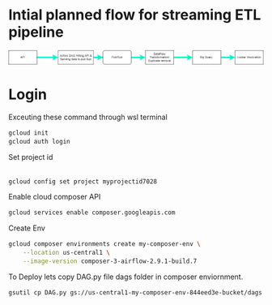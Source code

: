 # Intial planned flow for streaming ETL pipeline

![alt text](Pipeline.png)



# Login 

Exceuting these command through wsl terminal

```bash
gcloud init
gcloud auth login
```

Set project id 

```bash

gcloud config set project myprojectid7028 
```

Enable cloud composer API

```bash
gcloud services enable composer.googleapis.com
```

Create Env

```bash
gcloud composer environments create my-composer-env \
    --location us-central1 \
    --image-version composer-3-airflow-2.9.1-build.7

```

To Deploy lets copy DAG.py file dags folder in composer enviornment.

```bash
gsutil cp DAG.py gs://us-central1-my-composer-env-844eed3e-bucket/dags
```